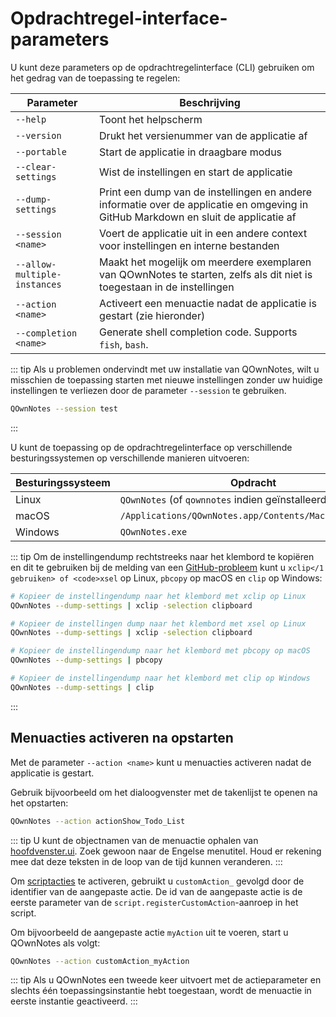 # Opdrachtregel-interface-parameters

U kunt deze parameters op de opdrachtregelinterface (CLI) gebruiken om het gedrag van de toepassing te regelen:

| Parameter                    | Beschrijving                                                                                                                        |
| ---------------------------- | ----------------------------------------------------------------------------------------------------------------------------------- |
| `--help`                     | Toont het helpscherm                                                                                                                |
| `--version`                  | Drukt het versienummer van de applicatie af                                                                                         |
| `--portable`                 | Start de applicatie in draagbare modus                                                                                              |
| `--clear-settings`           | Wist de instellingen en start de applicatie                                                                                         |
| `--dump-settings`            | Print een dump van de instellingen en andere informatie over de applicatie en omgeving in GitHub Markdown en sluit de applicatie af |
| `--session <name>`     | Voert de applicatie uit in een andere context voor instellingen en interne bestanden                                                |
| `--allow-multiple-instances` | Maakt het mogelijk om meerdere exemplaren van QOwnNotes te starten, zelfs als dit niet is toegestaan in de instellingen             |
| `--action <name>`      | Activeert een menuactie nadat de applicatie is gestart (zie hieronder)                                                              |
| `--completion <name>`  | Generate shell completion code. Supports `fish`, `bash`.                                                                            |

::: tip
Als u problemen ondervindt met uw installatie van QOwnNotes, wilt u misschien de toepassing starten met nieuwe instellingen zonder uw huidige instellingen te verliezen door de parameter `--session` te gebruiken.

```bash
QOwnNotes --session test
```
:::

U kunt de toepassing op de opdrachtregelinterface op verschillende besturingssystemen op verschillende manieren uitvoeren:

| Besturingssysteem | Opdracht                                                     |
| ----------------- | ------------------------------------------------------------ |
| Linux             | `QOwnNotes` (of `qownnotes` indien geïnstalleerd als module) |
| macOS             | `/Applications/QOwnNotes.app/Contents/MacOS/QOwnNotes`       |
| Windows           | `QOwnNotes.exe`                                              |

::: tip
Om de instellingendump rechtstreeks naar het klembord te kopiëren en dit te gebruiken bij de melding van een [GitHub-probleem](https://github.com/pbek/QOwnNotes/issues) kunt u `xclip</1 gebruiken>
of <code>xsel` op Linux, `pbcopy` op macOS en `clip` op Windows:

```bash
# Kopieer de instellingendump naar het klembord met xclip op Linux
QOwnNotes --dump-settings | xclip -selection clipboard

# Kopieer de instellingen dump naar het klembord met xsel op Linux
QOwnNotes --dump-settings | xclip -selection clipboard

# Kopieer de instellingendump naar het klembord met pbcopy op macOS
QOwnNotes --dump-settings | pbcopy

# Kopieer de instellingendump naar het klembord met clip op Windows
QOwnNotes --dump-settings | clip
```
:::

## Menuacties activeren na opstarten

Met de parameter `--action <name>` kunt u menuacties activeren nadat de applicatie is gestart.

Gebruik bijvoorbeeld om het dialoogvenster met de takenlijst te openen na het opstarten:

```bash
QOwnNotes --action actionShow_Todo_List
```

::: tip
U kunt de objectnamen van de menuactie ophalen van [hoofdvenster.ui](https://github.com/pbek/QOwnNotes/blob/main/src/mainwindow.ui). Zoek gewoon naar de Engelse menutitel. Houd er rekening mee dat deze teksten in de loop van de tijd kunnen veranderen.
:::

Om [scriptacties](../scripting/methods-and-objects.md#registering-a-custom-action) te activeren, gebruikt u `customAction_` gevolgd door de identifier van de aangepaste actie. De id van de aangepaste actie is de eerste parameter van de `script.registerCustomAction`-aanroep in het script.

Om bijvoorbeeld de aangepaste actie `myAction` uit te voeren, start u QOwnNotes als volgt:

```bash
QOwnNotes --action customAction_myAction
```

::: tip
Als u QOwnNotes een tweede keer uitvoert met de actieparameter en slechts één toepassingsinstantie hebt toegestaan, wordt de menuactie in eerste instantie geactiveerd.
:::
